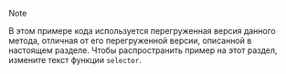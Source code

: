 > [!NOTE]
>  В этом примере кода используется перегруженная версия данного метода, отличная от его перегруженной версии, описанной в настоящем разделе. Чтобы распространить пример на этот раздел, измените текст функции `selector`.